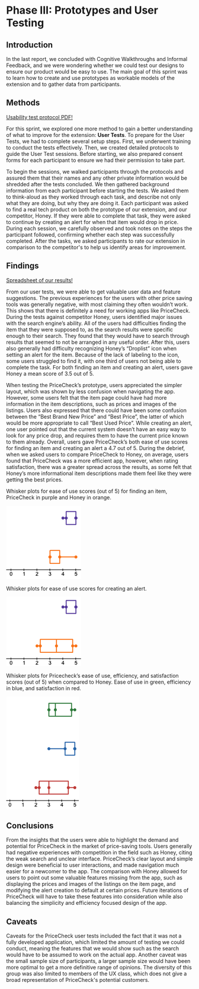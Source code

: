 # Phase III: Prototypes and User Testing

## Introduction

In the last report, we concluded with Cognitive Walkthroughs and Informal Feedback, and we were wondering whether we could test our designs to ensure our product would be easy to use. The main goal of this sprint was to learn how to create and use prototypes as workable models of the extension and to gather data from participants.

## Methods

[Usability test protocol PDF!](protocol.pdf)

For this sprint, we explored one more method to gain a better understanding of what to improve for the extension: **User Tests**. To prepare for the User Tests, we had to complete several setup steps. First, we underwent training to conduct the tests effectively. Then, we created detailed protocols to guide the User Test sessions. Before starting, we also prepared consent forms for each participant to ensure we had their permission to take part.

To begin the sessions, we walked participants through the protocols and assured them that their names and any other private information would be shredded after the tests concluded. We then gathered background information from each participant before starting the tests.  We asked them to think-aloud as they worked through each task, and describe not only what they are doing, but why they are doing it. Each participant was asked to find a real tech product on both the prototype of our extension, and our competitor, Honey.  If they were able to complete that task, they were asked to continue by creating an alert for when that item would drop in price. During each session, we carefully observed and took notes on the steps the participant followed, confirming whether each step was successfully completed. After the tasks, we asked participants to rate our extension in comparison to the competitor's to help us identify areas for improvement.

## Findings

[Spreadsheet of our results!](https://docs.google.com/spreadsheets/d/13pTX2hT4gQKe3u2hVPQc0UNdrYdhTEd_dF8wrpG-Pyk/edit?usp=sharing)

From our user tests, we were able to get valuable user data and feature suggestions.  The previous experiences for the users with other price saving tools was generally negative, with most claiming they often wouldn’t work.  This shows that there is definitely a need for working apps like PriceCheck.  During the tests against competitor Honey, users identified major issues with the search engine’s ability.  All of the users had difficulties finding the item that they were supposed to, as the search results were specific enough to their search.  They found that they would have to search through results that seemed to not be arranged in any useful order.  After this, users also generally had difficulty recognizing Honey’s “Droplist” icon when setting an alert for the item.  Because of the lack of labeling to the icon, some users struggled to find it, with one third of users not being able to complete the task.  For both finding an item and creating an alert, users gave Honey a mean score of 3.5 out of 5.

When testing the PriceCheck’s prototype, users appreciated the simpler layout, which was shown by less confusion when navigating the app.  However, some users felt that the item page could have had more information in the item descriptions, such as prices and images of the listings.  Users also expressed that there could have been some confusion between the “Best Brand New Price” and “Best Price”, the latter of which would be more appropriate to call “Best Used Price”.  While creating an alert, one user pointed out that the current system doesn’t have an easy way to look for any price drop, and requires them to have the current price known to them already.  Overall, users gave PriceCheck’s both ease of use scores for finding an item and creating an alert a 4.7 out of 5.  During the debrief, when we asked users to compare PriceCheck to Honey, on average, users found that PriceCheck was a more efficient app, however, when rating satisfaction, there was a greater spread across the results, as some felt that Honey’s more informational item descriptions made them feel like they were getting the best prices.

Whisker plots for ease of use scores (out of 5) for finding an item, PriceCheck in purple and Honey in orange.

![finding-item](finding-item.png)

Whisker plots for ease of use scores for creating an alert.

![creating-alert](creating-alert.png)

Whisker plots for Pricecheck’s ease of use, efficiency, and satisfaction scores (out of 5) when compared to Honey.  Ease of use in green, efficiency in blue, and satisfaction in red.

![comparisons](comparisons.png)

## Conclusions

From the insights that the users were able to highlight the demand and potential for PriceCheck in the market of price-saving tools.  Users generally had negative experiences with competition in the field such as Honey, citing the weak search and unclear interface.  PriceCheck’s clear layout and simple design were beneficial to user interactions, and made navigation much easier for a newcomer to the app.  The comparison with Honey allowed for users to point out some valuable features missing from the app, such as displaying the prices and images of the listings on the item page, and modifying the alert creation to default at certain prices.  Future iterations of PriceCheck will have to take these features into consideration while also balancing the simplicity and efficiency focused design of the app.

## Caveats

Caveats for the PriceCheck user tests included the fact that it was not a fully developed application, which limited the amount of testing we could conduct, meaning the features that we would show such as the search would have to be assumed to work on the actual app. Another caveat was the small sample size of participants, a larger sample size would have been more optimal to get a more definitive range of opinions.  The diversity of this group was also limited to members of the UX class, which does not give a broad representation of PriceCheck's potential customers.
